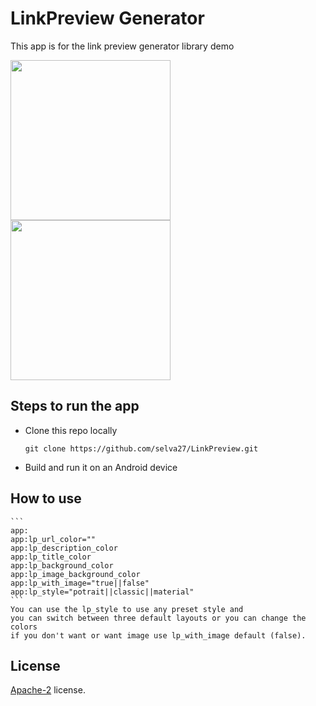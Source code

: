 # LinkPreview Generator

This app is for the link preview generator library demo

<img src="screenshots/screen_1.png" width="256"/> <img src="screenshots/screen_2.png" width="256"/>

## Steps to run the app

* Clone this repo locally
  ```
  git clone https://github.com/selva27/LinkPreview.git
  ```
* Build and run it on an Android device

## How to use
    ```
    app:
    app:lp_url_color=""
    app:lp_description_color
    app:lp_title_color
    app:lp_background_color
    app:lp_image_background_color
    app:lp_with_image="true||false"
    app:lp_style="potrait||classic||material"
    ```
    You can use the lp_style to use any preset style and
    you can switch between three default layouts or you can change the colors
    if you don't want or want image use lp_with_image default (false).

## License
[Apache-2](./License.txt) license.

